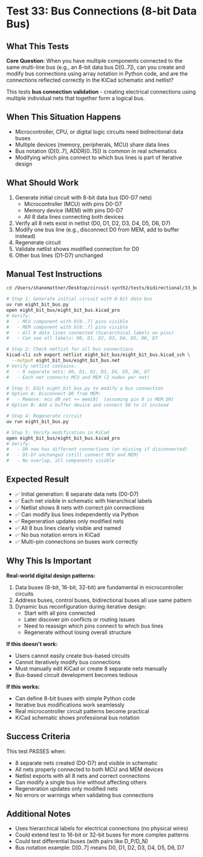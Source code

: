 # Test 33: Bus Connections (8-bit Data Bus)

## What This Tests

**Core Question**: When you have multiple components connected to the same multi-line bus (e.g., an 8-bit data bus D[0..7]), can you create and modify bus connections using array notation in Python code, and are the connections reflected correctly in the KiCad schematic and netlist?

This tests **bus connection validation** - creating electrical connections using multiple individual nets that together form a logical bus.

## When This Situation Happens

- Microcontroller, CPU, or digital logic circuits need bidirectional data buses
- Multiple devices (memory, peripherals, MCU) share data lines
- Bus notation (D[0..7], ADDR[0..15]) is common in real schematics
- Modifying which pins connect to which bus lines is part of iterative design

## What Should Work

1. Generate initial circuit with 8-bit data bus (D0-D7 nets)
   - Microcontroller (MCU) with pins D0-D7
   - Memory device (MEM) with pins D0-D7
   - All 8 data lines connecting both devices
2. Verify all 8 nets exist in netlist (D0, D1, D2, D3, D4, D5, D6, D7)
3. Modify one bus line (e.g., disconnect D0 from MEM, add to buffer instead)
4. Regenerate circuit
5. Validate netlist shows modified connection for D0
6. Other bus lines (D1-D7) unchanged

## Manual Test Instructions

```bash
cd /Users/shanemattner/Desktop/circuit-synth2/tests/bidirectional/33_bus_connections

# Step 1: Generate initial circuit with 8-bit data bus
uv run eight_bit_bus.py
open eight_bit_bus/eight_bit_bus.kicad_pro
# Verify:
#   - MCU component with D[0..7] pins visible
#   - MEM component with D[0..7] pins visible
#   - All 8 data lines connected (hierarchical labels on pins)
#   - Can see all labels: D0, D1, D2, D3, D4, D5, D6, D7

# Step 2: Check netlist for all bus connections
kicad-cli sch export netlist eight_bit_bus/eight_bit_bus.kicad_sch \
  --output eight_bit_bus/eight_bit_bus.net
# Verify netlist contains:
#   - 8 separate nets: D0, D1, D2, D3, D4, D5, D6, D7
#   - Each net connects MCU and MEM (2 nodes per net)

# Step 3: Edit eight_bit_bus.py to modify a bus connection
# Option A: Disconnect D0 from MEM:
#   - Remove: mcu_d0_net += mem[8]  (assuming pin 8 is MEM D0)
# Option B: Add a buffer device and connect D0 to it instead

# Step 4: Regenerate circuit
uv run eight_bit_bus.py

# Step 5: Verify modification in KiCad
open eight_bit_bus/eight_bit_bus.kicad_pro
# Verify:
#   - D0 now has different connections (or missing if disconnected)
#   - D1-D7 unchanged (still connect MCU and MEM)
#   - No overlap, all components visible
```

## Expected Result

- ✅ Initial generation: 8 separate data nets (D0-D7)
- ✅ Each net visible in schematic with hierarchical labels
- ✅ Netlist shows 8 nets with correct pin connections
- ✅ Can modify bus lines independently via Python
- ✅ Regeneration updates only modified nets
- ✅ All 8 bus lines clearly visible and named
- ✅ No bus notation errors in KiCad
- ✅ Multi-pin connections on buses work correctly

## Why This Is Important

**Real-world digital design patterns:**
1. Data buses (8-bit, 16-bit, 32-bit) are fundamental in microcontroller circuits
2. Address buses, control buses, bidirectional buses all use same pattern
3. Dynamic bus reconfiguration during iterative design:
   - Start with all pins connected
   - Later discover pin conflicts or routing issues
   - Need to reassign which pins connect to which bus lines
   - Regenerate without losing overall structure

**If this doesn't work:**
- Users cannot easily create bus-based circuits
- Cannot iteratively modify bus connections
- Must manually edit KiCad or create 8 separate nets manually
- Bus-based circuit development becomes tedious

**If this works:**
- Can define 8-bit buses with simple Python code
- Iterative bus modifications work seamlessly
- Real microcontroller circuit patterns become practical
- KiCad schematic shows professional bus notation

## Success Criteria

This test PASSES when:
- 8 separate nets created (D0-D7) and visible in schematic
- All nets properly connected to both MCU and MEM devices
- Netlist exports with all 8 nets and correct connections
- Can modify a single bus line without affecting others
- Regeneration updates only modified nets
- No errors or warnings when validating bus connections

## Additional Notes

- Uses hierarchical labels for electrical connections (no physical wires)
- Could extend test to 16-bit or 32-bit buses for more complex patterns
- Could test differential buses (with pairs like D_P/D_N)
- Bus notation example: D[0..7] means D0, D1, D2, D3, D4, D5, D6, D7
